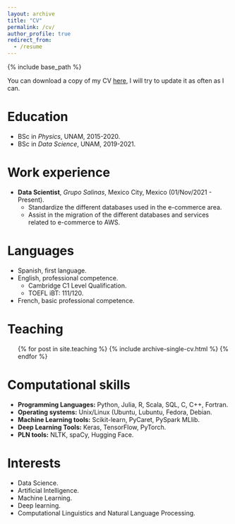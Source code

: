 ```yaml
---
layout: archive
title: "CV"
permalink: /cv/
author_profile: true
redirect_from:
  - /resume
---
```


{% include base_path %}

You can download a copy of my CV [here](../files/CV_David_Guzman_EN.pdf), I will try to update it as often as I can.

Education
======
- BSc in *Physics*, UNAM, 2015-2020.
- BSc in *Data Science*, UNAM, 2019-2021.

Work experience
======
- **Data Scientist**, *Grupo Salinas*, Mexico City, Mexico (01/Nov/2021 - Present).
  - Standardize the different databases used in the e-commerce area.
  - Assist in the migration of the different databases and services related to e-commerce to AWS.

Languages 
=====
- Spanish, first language.
- English, professional competence.
  - Cambridge C1 Level Qualification.
  - TOEFL iBT: 111/120.
- French, basic professional competence.

Teaching
======
  <ul>{% for post in site.teaching %}
    {% include archive-single-cv.html %}
  {% endfor %}</ul>
  
Computational skills
=====

- **Programming Languages:** Python, Julia, R, Scala, SQL, C, C++, Fortran.
- **Operating systems:** Unix/Linux (Ubuntu, Lubuntu, Fedora, Debian.
- **Machine Learning tools:** Scikit-learn, PyCaret, PySpark MLlib.
- **Deep Learning Tools:** Keras, TensorFlow, PyTorch.
- **PLN tools:**  NLTK, spaCy, Hugging Face.

Interests
=====
- Data Science.
- Artificial Intelligence.
- Machine Learning.
- Deep learning.
- Computational Linguistics and Natural Language Processing.